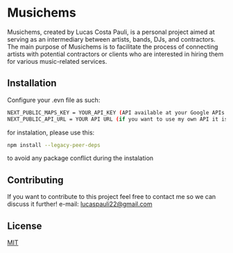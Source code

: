 # Musichems

Musichems, created by Lucas Costa Pauli, is a personal project aimed at serving as an intermediary between artists, bands, DJs, and contractors. The main purpose of Musichems is to facilitate the process of connecting artists with potential contractors or clients who are interested in hiring them for various music-related services.

## Installation

Configure your .evn file as such: 
```bash
NEXT_PUBLIC_MAPS_KEY = YOUR_API_KEY (API available at your Google APIs page)
NEXT_PUBLIC_API_URL = YOUR API URL (if you want to use my own API it is hosted at https://musichems.onrender.com)
```

for instalation, please use this:
```bash
npm install --legacy-peer-deps
```
to avoid any package conflict during the instalation

## Contributing

If you want to contribute to this project feel free to contact me so we can discuss it further!
e-mail: lucaspauli22@gmail.com

## License

[MIT](https://choosealicense.com/licenses/mit/)